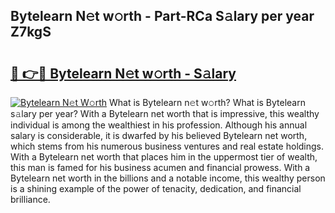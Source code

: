 ## Bytelearn N𝚎t w𝚘rth - Part-RCa S𝚊lary per year Z7kgS

# <h2><a href="http://gc468b.nevu.top/?p=Bytelearn">🔗 👉🔴 Bytelearn N𝚎t w𝚘rth - S𝚊lary</a></h2>

[![Bytelearn N𝚎t W𝚘rth](https://i.imgur.com/Oavwk0R.jpeg)](http://gc468b.nevu.top/?p=Bytelearn)
What is Bytelearn n𝚎t w𝚘rth? What is Bytelearn s𝚊lary per year?
With a Bytelearn net worth that is impressive, this wealthy individual is among the wealthiest in his profession. Although his annual salary is considerable, it is dwarfed by his believed Bytelearn net worth, which stems from his numerous business ventures and real estate holdings. With a Bytelearn net worth that places him in the uppermost tier of wealth, this man is famed for his business acumen and financial prowess. With a Bytelearn net worth in the billions and a notable income, this wealthy person is a shining example of the power of tenacity, dedication, and financial brilliance.
